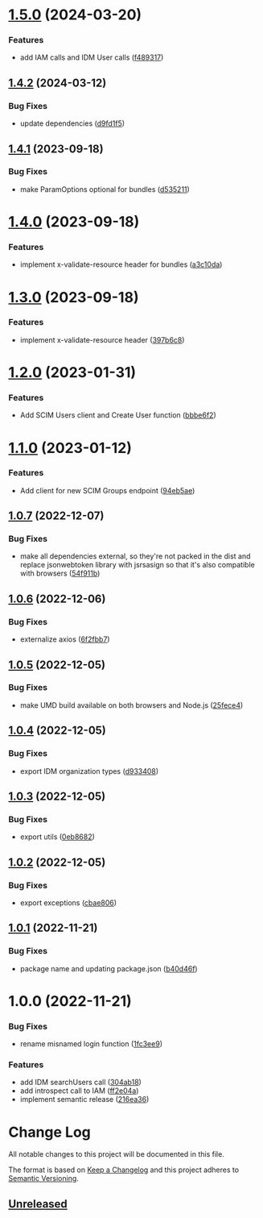 # [1.5.0](https://github.com/philips-software/javascript-hsdp-sdk/compare/v1.4.2...v1.5.0) (2024-03-20)


### Features

* add IAM calls and IDM User calls ([f489317](https://github.com/philips-software/javascript-hsdp-sdk/commit/f48931727f8d0d83838665e3cbcd25803fd872be))

## [1.4.2](https://github.com/philips-software/javascript-hsdp-sdk/compare/v1.4.1...v1.4.2) (2024-03-12)


### Bug Fixes

* update dependencies ([d9fd1f5](https://github.com/philips-software/javascript-hsdp-sdk/commit/d9fd1f58c668b316014dc4a85f7fe8fcb33b4c9e))

## [1.4.1](https://github.com/philips-software/javascript-hsdp-sdk/compare/v1.4.0...v1.4.1) (2023-09-18)


### Bug Fixes

* make ParamOptions optional for bundles ([d535211](https://github.com/philips-software/javascript-hsdp-sdk/commit/d535211f0f1177096f39dfd7202351aa8c6578e9))

# [1.4.0](https://github.com/philips-software/javascript-hsdp-sdk/compare/v1.3.0...v1.4.0) (2023-09-18)


### Features

* implement x-validate-resource header for bundles ([a3c10da](https://github.com/philips-software/javascript-hsdp-sdk/commit/a3c10da1cc4fa4249cc8f161b231a0e1ffbf1ac2))

# [1.3.0](https://github.com/philips-software/javascript-hsdp-sdk/compare/v1.2.0...v1.3.0) (2023-09-18)


### Features

* implement x-validate-resource header ([397b6c8](https://github.com/philips-software/javascript-hsdp-sdk/commit/397b6c825e74c18663e1960da6cd54853f0e6e30))

# [1.2.0](https://github.com/philips-software/javascript-hsdp-sdk/compare/v1.1.0...v1.2.0) (2023-01-31)


### Features

* Add SCIM Users client and Create User function ([bbbe6f2](https://github.com/philips-software/javascript-hsdp-sdk/commit/bbbe6f27e49b5767333b11e3aa9e1592489c6b34))

# [1.1.0](https://github.com/philips-software/javascript-hsdp-sdk/compare/v1.0.7...v1.1.0) (2023-01-12)


### Features

* Add client for new SCIM Groups endpoint ([94eb5ae](https://github.com/philips-software/javascript-hsdp-sdk/commit/94eb5ae2d10d899e89bb8d1ccb2d571e61abfaff))

## [1.0.7](https://github.com/philips-software/javascript-hsdp-sdk/compare/v1.0.6...v1.0.7) (2022-12-07)


### Bug Fixes

* make all dependencies external, so they're not packed in the dist and replace jsonwebtoken library with jsrsasign so that it's also compatible with browsers ([54f911b](https://github.com/philips-software/javascript-hsdp-sdk/commit/54f911b867acaa1f3d01d69417f15d5c8d056adb))

## [1.0.6](https://github.com/philips-software/javascript-hsdp-sdk/compare/v1.0.5...v1.0.6) (2022-12-06)


### Bug Fixes

* externalize axios ([6f2fbb7](https://github.com/philips-software/javascript-hsdp-sdk/commit/6f2fbb77bac6a3968bf86bcdc1420f098ea6dc5e))

## [1.0.5](https://github.com/philips-software/javascript-hsdp-sdk/compare/v1.0.4...v1.0.5) (2022-12-05)


### Bug Fixes

* make UMD build available on both browsers and Node.js ([25fece4](https://github.com/philips-software/javascript-hsdp-sdk/commit/25fece4a46301a9eb770dd3803df828cf1aa5864))

## [1.0.4](https://github.com/philips-software/javascript-hsdp-sdk/compare/v1.0.3...v1.0.4) (2022-12-05)


### Bug Fixes

* export IDM organization types ([d933408](https://github.com/philips-software/javascript-hsdp-sdk/commit/d933408ab6b63827e890c5320d6e7fb57806b4bb))

## [1.0.3](https://github.com/philips-software/javascript-hsdp-sdk/compare/v1.0.2...v1.0.3) (2022-12-05)


### Bug Fixes

* export utils ([0eb8682](https://github.com/philips-software/javascript-hsdp-sdk/commit/0eb868228a98dee1f0b40917035420f189da753c))

## [1.0.2](https://github.com/philips-software/javascript-hsdp-sdk/compare/v1.0.1...v1.0.2) (2022-12-05)


### Bug Fixes

* export exceptions ([cbae806](https://github.com/philips-software/javascript-hsdp-sdk/commit/cbae806125d3f57e56bcce90ba5becab92edc469))

## [1.0.1](https://github.com/philips-software/javascript-hsdp-sdk/compare/v1.0.0...v1.0.1) (2022-11-21)


### Bug Fixes

* package name and updating package.json ([b40d46f](https://github.com/philips-software/javascript-hsdp-sdk/commit/b40d46fe1ec3391c462d5640b93378c69a61ac93))

# 1.0.0 (2022-11-21)


### Bug Fixes

* rename misnamed login function ([1fc3ee9](https://github.com/philips-software/javascript-hsdp-sdk/commit/1fc3ee9e8f111f739824fd4afc9a9ab37efac7f2))


### Features

* add IDM searchUsers call ([304ab18](https://github.com/philips-software/javascript-hsdp-sdk/commit/304ab18f248a09854681d331f2b01ff647f0c6d1))
* add introspect call to IAM ([ff2e04a](https://github.com/philips-software/javascript-hsdp-sdk/commit/ff2e04acf0fc15baee20522c49a7d75a35965fd0))
* implement semantic release ([216ea36](https://github.com/philips-software/javascript-hsdp-sdk/commit/216ea368791d4a7d09475e6ec24a7c83bc0898dd))

# Change Log

All notable changes to this project will be documented in this file.

The format is based on [Keep a Changelog](http://keepachangelog.com/)
and this project adheres to [Semantic Versioning](http://semver.org/).

## [Unreleased](https://github.com/philips-software/javascript-hsdp-sdk/tree/main)

<!--
This is a template to be used for describing the changelog
-----

# [1.0.1](https://github.com/philips-software/javascript-hsdp-sdk/compare/v1.0.0...v1.1.0)

### Features

* Explain added feature(s)

### Bug Fixes

* Explain the bug that is fixed!

### Breaking Changes

* Explain the breaking change!

# [1.0.0](https://github.com/philips-internal/javascript-hsdp-sdk/tree/v1.0.0)

* Some description
-->
